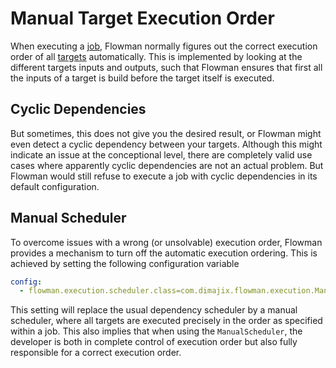 # Manual Target Execution Order

When executing a [job](../spec/job/index.md), Flowman normally figures out the correct execution order of all
[targets](../spec/target/index.md) automatically. This is implemented by looking at the different targets inputs
and outputs, such that Flowman ensures that first all the inputs of a target is build before the target itself is
executed.

## Cyclic Dependencies
But sometimes, this does not give you the desired result, or Flowman might even detect a cyclic dependency between 
your targets. Although this might indicate an issue at the conceptional level, there are completely valid use cases
where apparently cyclic dependencies are not an actual problem. But Flowman would still refuse to execute a job with
cyclic dependencies in its default configuration.


## Manual Scheduler
To overcome issues with a wrong (or unsolvable) execution order, Flowman provides a mechanism to turn off the automatic
execution ordering. This is achieved by setting the following configuration variable

```yaml
config:
  - flowman.execution.scheduler.class=com.dimajix.flowman.execution.ManualScheduler
```

This setting will replace the usual dependency scheduler by a manual scheduler, where all targets are executed precisely
in the order as specified within a job. This also implies that when using the `ManualScheduler`, the developer is both
in complete control of execution order but also fully responsible for a correct execution order.
